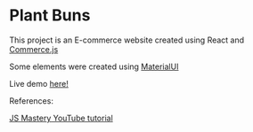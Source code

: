 # Plant Buns

This project is an E-commerce website created using React and [Commerce.js](https://commercejs.com/)

Some elements were created using [MaterialUI](https://material-ui.com/)

Live demo [here!](https://plant-buns.netlify.app/)

References:

[JS Mastery YouTube tutorial](https://www.youtube.com/watch?v=377AQ0y6LPA&feature=youtu.be&ab_channel=JavaScriptMastery)
